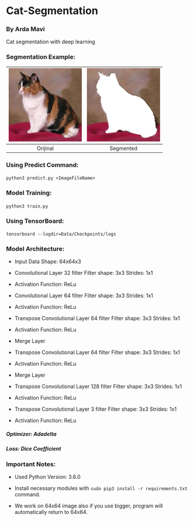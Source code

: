 # Cat-Segmentation
### By Arda Mavi

Cat segmentation with deep learning

### Segmentation Example:
|<img src="/Data/Train_Data/input/cat.78.jpg" width="200">|<img src="Data/Train_Data/output/cat.78.jpg" width="200">|
|:-:|:-:|
| Orijinal | Segmented |


### Using Predict Command:
`python3 predict.py <ImageFileName>`

### Model Training:
`python3 train.py`

### Using TensorBoard:
`tensorboard --logdir=Data/Checkpoints/logs`

### Model Architecture:
- Input Data
Shape: 64x64x3

- Convolutional Layer
32 filter
Filter shape: 3x3
Strides: 1x1

- Activation
Function: ReLu

- Convolutional Layer
64 filter
Filter shape: 3x3
Strides: 1x1

- Activation
Function: ReLu

- Transpose Convolutional Layer
64 filter
Filter shape: 3x3
Strides: 1x1

- Activation
Function: ReLu

- Merge Layer

- Transpose Convolutional Layer
64 filter
Filter shape: 3x3
Strides: 1x1

- Activation
Function: ReLu

- Merge Layer

- Transpose Convolutional Layer
128 filter
Filter shape: 3x3
Strides: 1x1

- Activation
Function: ReLu

- Transpose Convolutional Layer
3 filter
Filter shape: 3x3
Strides: 1x1

- Activation
Function: ReLu

##### Optimizer: Adadelta
##### Loss: Dice Coefficient

### Important Notes:
- Used Python Version: 3.6.0

- Install necessary modules with `sudo pip3 install -r requirements.txt` command.

- We work on 64x64 image also if you use bigger, program will automatically return to 64x64.
